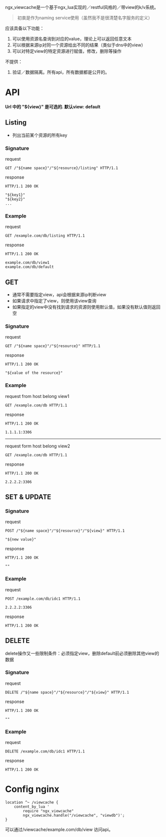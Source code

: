 ngx_viewcache是一个基于ngx_lua实现的／restful风格的／带view的k/v系统。
>初衷是作为naming service使用（虽然我不是很清楚名字服务的定义）

应该具备以下功能：

1. 可以使用资源名查询到对应的value，理论上可以返回任意文本
2. 可以根据来源ip对同一个资源给出不同的结果（类似于dns中的view）
3. 可以对特定view的特定资源进行赋值，修改，删除等操作

不提供：
1. 验证／数据隔离。所有api，所有数据都是公开的。

# API
**Url 中的 "${view}" 是可选的. 默认view: default**

## Listing
- 列出当前某个资源的所有key

### Signature
request

    GET /"${name space}"/"${resource}/listing" HTTP/1.1

response

    HTTP/1.1 200 OK

    "${key1}"
    "${key2}"
    ...

### Example
request

    GET /example.com/db/listing HTTP/1.1

response

    HTTP/1.1 200 OK

    example.com/db/view1
    example.com/db/default

## GET

- 通常不需要指定view，api会根据来源ip判断view
- 如果请求中指定了view，则使用该view查询
- 如果指定的view中没有找到请求的资源则使用默认值，如果没有默认值则返回空

### Signature
request

    GET /"${name space}"/"${resource}" HTTP/1.1

response

    HTTP/1.1 200 OK

    "${value of the resource}"

### Example

request from host belong view1

    GET /example.com/db HTTP/1.1

response

    HTTP/1.1 200 OK

    1.1.1.1:3306

-----------------------
request form host belong view2

    GET /example.com/db HTTP/1.1
    
response

    HTTP/1.1 200 OK
    
    2.2.2.2:3306

## SET & UPDATE

### Signature
request
    
    POST /"${name space}"/"${resource}"/"${view}" HTTP/1.1
    
    "${new value}"

response

    HTTP/1.1 200 OK
    
    ""

### Example

request 

    POST /example.com/db/idc1 HTTP/1.1
    
    2.2.2.2:3306

response

    HTTP/1.1 200 OK

## DELETE
delete操作又一些限制条件：必须指定view，删除default前必须删除其他view的数据

### Signature
request
    
    DELETE /"${name space}"/"${resource}"/"${view}" HTTP/1.1

response

    HTTP/1.1 200 OK
    
    ""

### Example

request 

    DELETE /example.com/db/idc1 HTTP/1.1

response

    HTTP/1.1 200 OK

# Config nginx

    location ^~ /viewcache {
        content_by_lua '
            require "ngx_viewcache"
            ngx_viewcache.handle("/viewcache", "viewdb")';
    }

可以通过/viewcache/example.com/db/view 访问api。
